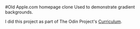 #Old Apple.com homepage clone
Used to demonstrate gradient backgrounds.


I did this project as part of The Odin Project's [Curriculum](https://www.theodinproject.com/courses/html5-and-css3/lessons/building-with-backgrounds-and-gradients).
